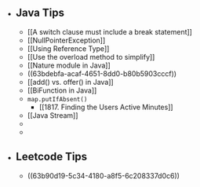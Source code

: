 - ## Java Tips
	- [[A switch clause must include a break statement]]
	- [[NullPointerException]]
	- [[Using Reference Type]]
	- [[Use the overload method to simplify]]
	- [[Nature module in Java]]
	- ((63bdebfa-acaf-4651-8dd0-b80b5903cccf))
	- [[add() vs. offer() in Java]]
	- [[BiFunction in Java]]
	- `map.putIfAbsent()`
		- [[1817. Finding the Users Active Minutes]]
	- [[Java Stream]]
	-
	-
- ## Leetcode Tips
	- ((63b90d19-5c34-4180-a8f5-6c208337d0c6))